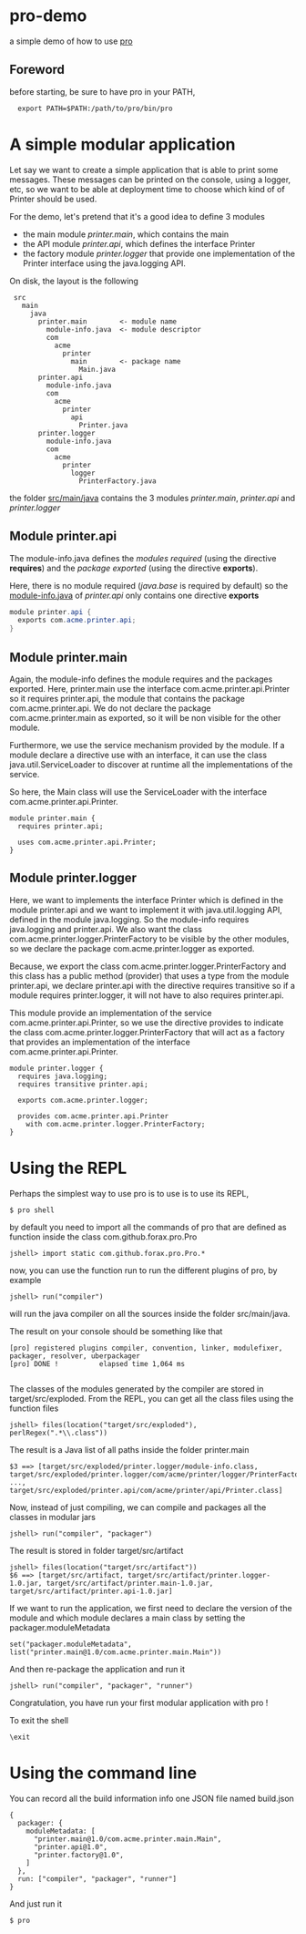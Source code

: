 # pro-demo
a simple demo of how to use [pro](https://github.com/forax/pro)

## Foreword 

before starting, be sure to have pro in your PATH,
```
  export PATH=$PATH:/path/to/pro/bin/pro
```

# A simple modular application

Let say we want to create a simple application that is able to print some messages.
These messages can be printed on the console, using a logger, etc, so we want to be able at deployment time to choose which kind of of Printer should be used.

For the demo, let's pretend that it's a good idea to define 3 modules
 - the main module *printer.main*, which contains the main
 - the API module *printer.api*, which defines the interface Printer
 - the factory module *printer.logger* that provide one implementation of the Printer interface using the java.logging API.
 
On disk, the layout is the following
```
 src
   main
     java
       printer.main        <- module name
         module-info.java  <- module descriptor
         com
           acme
             printer
               main        <- package name
                 Main.java
       printer.api         
         module-info.java
         com    
           acme
             printer
               api
                 Printer.java
       printer.logger
         module-info.java
         com
           acme
             printer
               logger
                 PrinterFactory.java      
```
the folder [src/main/java](src/main/java) contains the 3 modules *printer.main*, *printer.api* and *printer.logger*

## Module printer.api

The module-info.java defines the *modules required* (using the directive __requires__) and the *package exported* (using the directive __exports__).

Here, there is no module required (*java.base* is required by default) so the [module-info.java](src/main/java/printer.main/module-info.java)
of *printer.api* only contains one directive __exports__
```java
module printer.api {
  exports com.acme.printer.api;
}
```

## Module printer.main

Again, the module-info defines the module requires and the packages exported.
Here, printer.main use the interface com.acme.printer.api.Printer so it requires printer.api, the module that contains the package com.acme.printer.api.
We do not declare the package com.acme.printer.main as exported, so it will be non visible for the other module.

Furthermore, we use the service mechanism provided by the module. If a module declare a directive use with an interface,
it can use the class java.util.ServiceLoader to discover at runtime all the implementations of the service.

So here, the Main class will use the ServiceLoader with the interface com.acme.printer.api.Printer.
```
module printer.main {
  requires printer.api;
  
  uses com.acme.printer.api.Printer;
}
```

## Module printer.logger

Here, we want to implements the interface Printer which is defined in the module printer.api and we want to implement it with java.util.logging API,
defined in the module java.logging. So the module-info requires java.logging and printer.api.
We also want the class com.acme.printer.logger.PrinterFactory to be visible by the other modules, so we declare the package com.acme.printer.logger as exported.

Because, we export the class com.acme.printer.logger.PrinterFactory and this class has a public method (provider) that uses a type from the module printer.api,
we declare printer.api with the directive requires transitive so if a module requires printer.logger, it will not have to also requires printer.api.  

This module provide an implementation of the service com.acme.printer.api.Printer, so we use the directive provides to indicate the class
com.acme.printer.logger.PrinterFactory that will act as a factory that provides an implementation of the interface com.acme.printer.api.Printer.
```
module printer.logger {
  requires java.logging;
  requires transitive printer.api;
  
  exports com.acme.printer.logger;
  
  provides com.acme.printer.api.Printer
    with com.acme.printer.logger.PrinterFactory;
}
```

# Using the REPL

Perhaps the simplest way to use pro is to use is to use its REPL,
```
$ pro shell
```

by default you need to import all the commands of pro that are defined as function inside the class com.github.forax.pro.Pro
```
jshell> import static com.github.forax.pro.Pro.*
```

now, you can use the function run to run the different plugins of pro, by example
```
jshell> run("compiler")
```
will run the java compiler on all the sources inside the folder src/main/java.

The result on your console should be something like that
```
[pro] registered plugins compiler, convention, linker, modulefixer, packager, resolver, uberpackager
[pro] DONE !          elapsed time 1,064 ms
  
```
The classes of the modules generated by the compiler are stored in target/src/exploded.
From the REPL, you can get all the class files using the function files
```
jshell> files(location("target/src/exploded"), perlRegex(".*\\.class"))  
``` 

The result is a Java list of all paths inside the folder printer.main 
```
$3 ==> [target/src/exploded/printer.logger/module-info.class, target/src/exploded/printer.logger/com/acme/printer/logger/PrinterFactory.class, ..., target/src/exploded/printer.api/com/acme/printer/api/Printer.class]
```

Now, instead of just compiling, we can compile and packages all the classes in modular jars
```
jshell> run("compiler", "packager")
```

The result is stored in folder target/src/artifact
```
jshell> files(location("target/src/artifact"))
$6 ==> [target/src/artifact, target/src/artifact/printer.logger-1.0.jar, target/src/artifact/printer.main-1.0.jar, target/src/artifact/printer.api-1.0.jar]
```

If we want to run the application, we first need to declare the version of the module and which module declares a main class by setting the packager.moduleMetadata 
```
set("packager.moduleMetadata", list("printer.main@1.0/com.acme.printer.main.Main"))
```

And then re-package the application and run it
```
jshell> run("compiler", "packager", "runner")

```

Congratulation, you have run your first modular application with pro !

To exit the shell
```
\exit
```

# Using the command line

You can record all the build information info one JSON file named build.json
```
{
  packager: {
    moduleMetadata: [
      "printer.main@1.0/com.acme.printer.main.Main",
      "printer.api@1.0",
      "printer.factory@1.0",
    ]
  },
  run: ["compiler", "packager", "runner"]
}
```

And just run it
```
$ pro 
```

